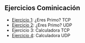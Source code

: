## Ejercicios Cominicación

- [Ejercicio 1](./src/PrimoTCP/): ¿Eres Primo? TCP
- [Ejercicio 2](./src/PrimoUDP/): ¿Eres Primo? UDP
- Ejercicio 3: Calculadora TCP
- [Ejercicio 4](./src/SumaUDP/): Calculadora UDP
